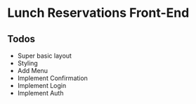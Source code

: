 # Lunch Reservations Front-End

## Todos

- Super basic layout
- Styling
- Add Menu
- Implement Confirmation
- Implement Login
- Implement Auth
